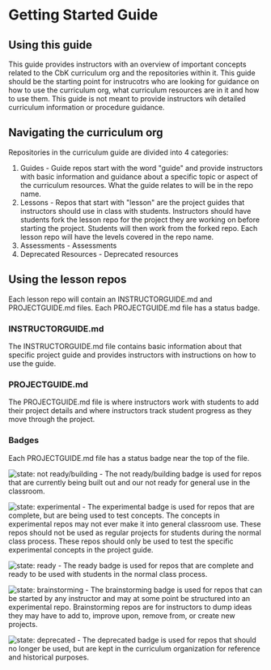# Getting Started Guide

## Using this guide
This guide provides instructors with an overview of important concepts related to the CbK curriculum org and the repositories within it. This guide should be the starting point for instrucotrs who are looking for guidance on how to use the curriculum org, what curriculum resources are in it and how to use them. This guide is not meant to provide instructors wih detailed curriculum information or procedure guidance.

## Navigating the curriculum org
Repositories in the curriculum guide are divided into 4 categories: 
  1. Guides - Guide repos start with the word "guide" and provide instructors with basic information and guidance about a specific topic or aspect of the curriculum resources. What the guide relates to will be in the repo name.
  2. Lessons - Repos that start with "lesson" are the project guides that instructors should use in class with students. Instructors should have students fork the lesson repo for the project they are working on before starting the project. Students will then work from the forked repo. Each lesson repo will have the levels covered in the repo name.
  3. Assessments - Assessments
  4. Deprecated Resources - Deprecated resources

## Using the lesson repos
Each lesson repo will contain an INSTRUCTORGUIDE.md and PROJECTGUIDE.md files. Each PROJECTGUIDE.md file has a status badge.  

### INSTRUCTORGUIDE.md
The INSTRUCTORGUIDE.md file contains basic information about that specific project guide and provides instructors with instructions on how to use the guide.

### PROJECTGUIDE.md
The PROJECTGUIDE.md file is where instructors work with students to add their project details and where instructors track student progress as they move through the project.

### Badges
Each PROJECTGUIDE.md file has a status badge near the top of the file.

![state: not ready/building](https://img.shields.io/badge/status-not%20ready%2fbuilding-yellow.svg) - The not ready/building badge is used for repos that are currently being built out and our not ready for general use in the classroom.

![state: experimental](https://img.shields.io/badge/status-experimental-orange.svg) - The experimental badge is used for repos that are complete, but are being used to test concepts. The concepts in experimental repos may not ever make it into general classroom use. These repos should not be used as regular projects for students during the normal class process. These repos should only be used to test the specific experimental concepts in the project guide.

![state: ready](https://img.shields.io/badge/status-ready-green.svg) - The ready badge is used for repos that are complete and ready to be used with students in the normal class process.

![state: brainstorming](https://img.shields.io/badge/status-brainstorming-lightgrey.svg) - The brainstorming badge is used for repos that can be started by any instructor and may at some point be structured into an experimental repo. Brainstorming repos are for instructors to dump ideas they may have to add to, improve upon, remove from, or create new projects.

![state: deprecated](https://img.shields.io/badge/status-deprecated-red.svg) - The deprecated badge is used for repos that should no longer be used, but are kept in the curriculum organization for reference and historical purposes.
